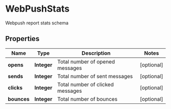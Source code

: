 

# WebPushStats

Webpush report stats schema

## Properties

| Name | Type | Description | Notes |
|------------ | ------------- | ------------- | -------------|
|**opens** | **Integer** | Total number of opened messages |  [optional] |
|**sends** | **Integer** | Total number of sent messages |  [optional] |
|**clicks** | **Integer** | Total number of clicked messages |  [optional] |
|**bounces** | **Integer** | Total number of bounces |  [optional] |



